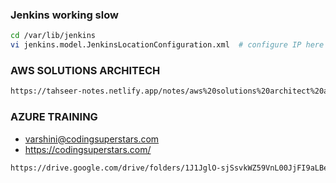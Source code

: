 ### Jenkins working slow
```sh
cd /var/lib/jenkins
vi jenkins.model.JenkinsLocationConfiguration.xml  # configure IP here
```
### AWS  SOLUTIONS ARCHITECH
```sh
https://tahseer-notes.netlify.app/notes/aws%20solutions%20architect%20associate/api%20gateway/
```
### AZURE TRAINING
- varshini@codingsuperstars.com
- https://codingsuperstars.com/
```sh
https://drive.google.com/drive/folders/1J1JglO-sjSsvkWZ59VnL00JjFI9aLBeF
``` 
